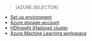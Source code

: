 > [AZURE.SELECTOR]
- [Set up environment](../articles/machine-learning/machine-learning-data-science-environment-setup.md)
- [Azure storage-account](../articles/storage/storage-create-storage-account.md)
- [HDInsight (Hadoop) cluster](../articles/machine-learning/machine-learning-data-science-customize-hadoop-cluster.md)
- [Azure Machine Learning workspace](../articles/machine-learning/machine-learning-create-workspace.md)
